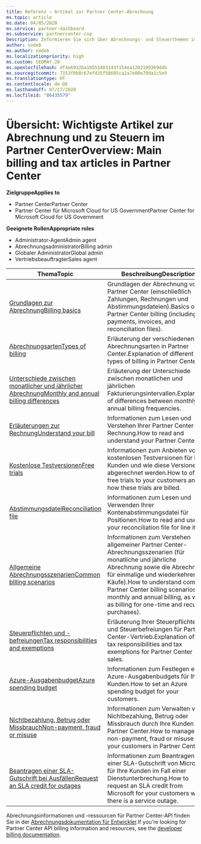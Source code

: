 ```yaml
---
title: Referenz – Artikel zur Partner Center-Abrechnung
ms.topic: article
ms.date: 04/05/2020
ms.service: partner-dashboard
ms.subservice: partnercenter-csp
Description: Informieren Sie sich über Abrechnungs- und Steuerthemen im Partner Center. Die Informationen umfassen Abrechnungsressourcen, Rechnungen, CSP-Abrechnungen und Steuern.
author: sodeb
ms.author: sodeb
ms.localizationpriority: high
ms.custom: SEOMAY.20
ms.openlocfilehash: df4e6932ba1b551403143f154ea1202109369ddb
ms.sourcegitcommit: 7153f0b8c67efd35f58695ca2a7e00e70da1c5e9
ms.translationtype: HT
ms.contentlocale: de-DE
ms.lasthandoff: 07/17/2020
ms.locfileid: "86435579"
---
```

# <a name="overview-main-billing-and-tax-articles-in-partner-center"></a><span data-ttu-id="38c61-104">Übersicht: Wichtigste Artikel zur Abrechnung und zu Steuern im Partner Center</span><span class="sxs-lookup"><span data-stu-id="38c61-104">Overview: Main billing and tax articles in Partner Center</span></span>

<span data-ttu-id="38c61-105">**Zielgruppe**</span><span class="sxs-lookup"><span data-stu-id="38c61-105">**Applies to**</span></span>

- <span data-ttu-id="38c61-106">Partner Center</span><span class="sxs-lookup"><span data-stu-id="38c61-106">Partner Center</span></span>
- <span data-ttu-id="38c61-107">Partner Center für Microsoft Cloud for US Government</span><span class="sxs-lookup"><span data-stu-id="38c61-107">Partner Center for Microsoft Cloud for US Government</span></span>

<span data-ttu-id="38c61-108">**Geeignete Rollen**</span><span class="sxs-lookup"><span data-stu-id="38c61-108">**Appropriate roles**</span></span>

- <span data-ttu-id="38c61-109">Administrator-Agent</span><span class="sxs-lookup"><span data-stu-id="38c61-109">Admin agent</span></span>
- <span data-ttu-id="38c61-110">Abrechnungsadministrator</span><span class="sxs-lookup"><span data-stu-id="38c61-110">Billing admin</span></span>
- <span data-ttu-id="38c61-111">Globaler Administrator</span><span class="sxs-lookup"><span data-stu-id="38c61-111">Global admin</span></span>
- <span data-ttu-id="38c61-112">Vertriebsbeauftragter</span><span class="sxs-lookup"><span data-stu-id="38c61-112">Sales agent</span></span>

| <span data-ttu-id="38c61-113">Thema</span><span class="sxs-lookup"><span data-stu-id="38c61-113">Topic</span></span> | <span data-ttu-id="38c61-114">Beschreibung</span><span class="sxs-lookup"><span data-stu-id="38c61-114">Description</span></span> |
| ----- | ----------- |
| [<span data-ttu-id="38c61-115">Grundlagen zur Abrechnung</span><span class="sxs-lookup"><span data-stu-id="38c61-115">Billing basics</span></span>](billing-basics.md) | <span data-ttu-id="38c61-116">Grundlagen der Abrechnung von Partner Center (einschließlich Zahlungen, Rechnungen und Abstimmungsdateien).</span><span class="sxs-lookup"><span data-stu-id="38c61-116">Basics of Partner Center billing (including payments, invoices, and reconciliation files).</span></span> |
| [<span data-ttu-id="38c61-117">Abrechnungsarten</span><span class="sxs-lookup"><span data-stu-id="38c61-117">Types of billing</span></span>](billing-different-types.md) | <span data-ttu-id="38c61-118">Erläuterung der verschiedenen Abrechnungsarten in Partner Center.</span><span class="sxs-lookup"><span data-stu-id="38c61-118">Explanation of different types of billing in Partner Center.</span></span> |
| [<span data-ttu-id="38c61-119">Unterschiede zwischen monatlicher und jährlicher Abrechnung</span><span class="sxs-lookup"><span data-stu-id="38c61-119">Monthly and annual billing differences</span></span>](billing-annual-monthly.md) | <span data-ttu-id="38c61-120">Erläuterung der Unterschiede zwischen monatlichen und jährlichen Fakturierungsintervallen.</span><span class="sxs-lookup"><span data-stu-id="38c61-120">Explanation of differences between monthly and annual billing frequencies.</span></span> |
| [<span data-ttu-id="38c61-121">Erläuterungen zur Rechnung</span><span class="sxs-lookup"><span data-stu-id="38c61-121">Understand your bill</span></span>](read-your-bill.md) | <span data-ttu-id="38c61-122">Informationen zum Lesen und Verstehen Ihrer Partner Center-Rechnung.</span><span class="sxs-lookup"><span data-stu-id="38c61-122">How to read and understand your Partner Center bill.</span></span> |
| [<span data-ttu-id="38c61-123">Kostenlose Testversionen</span><span class="sxs-lookup"><span data-stu-id="38c61-123">Free trials</span></span>](offer-your-customers-trials-of-microsoft-products.md) | <span data-ttu-id="38c61-124">Informationen zum Anbieten von kostenlosen Testversionen für Ihre Kunden und wie diese Versionen abgerechnet werden.</span><span class="sxs-lookup"><span data-stu-id="38c61-124">How to offer free trials to your customers and how these trials are billed.</span></span> |
| [<span data-ttu-id="38c61-125">Abstimmungsdatei</span><span class="sxs-lookup"><span data-stu-id="38c61-125">Reconciliation file</span></span>](use-the-reconciliation-files.md) | <span data-ttu-id="38c61-126">Informationen zum Lesen und Verwenden Ihrer Kontenabstimmungsdatei für Positionen.</span><span class="sxs-lookup"><span data-stu-id="38c61-126">How to read and use your reconciliation file for line items.</span></span> |
| [<span data-ttu-id="38c61-127">Allgemeine Abrechnungsszenarien</span><span class="sxs-lookup"><span data-stu-id="38c61-127">Common billing scenarios</span></span>](common-billing-scenarios.md) | <span data-ttu-id="38c61-128">Informationen zum Verstehen allgemeiner Partner Center-Abrechnungsszenarien (für monatliche und jährliche Abrechnung sowie die Abrechnung für einmalige und wiederkehrende Käufe).</span><span class="sxs-lookup"><span data-stu-id="38c61-128">How to understand common Partner Center billing scenarios (for monthly and annual billing, as well as billing for one-time and recurring purchases).</span></span> |
| [<span data-ttu-id="38c61-129">Steuerpflichten und -befreiungen</span><span class="sxs-lookup"><span data-stu-id="38c61-129">Tax responsibilities and exemptions</span></span>](tax-and-tax-exemptions.md) | <span data-ttu-id="38c61-130">Erläuterung Ihrer Steuerpflichten und Steuerbefreiungen für Partner Center-Vertrieb.</span><span class="sxs-lookup"><span data-stu-id="38c61-130">Explanation of your tax responsibilities and tax exemptions for Partner Center sales.</span></span> |
| [<span data-ttu-id="38c61-131">Azure-Ausgabenbudget</span><span class="sxs-lookup"><span data-stu-id="38c61-131">Azure spending budget</span></span>](set-an-azure-spending-budget-for-your-customers.md) | <span data-ttu-id="38c61-132">Informationen zum Festlegen eines Azure-Ausgabenbudgets für Ihre Kunden.</span><span class="sxs-lookup"><span data-stu-id="38c61-132">How to set an Azure spending budget for your customers.</span></span> |
| [<span data-ttu-id="38c61-133">Nichtbezahlung, Betrug oder Missbrauch</span><span class="sxs-lookup"><span data-stu-id="38c61-133">Non-payment, fraud or misuse</span></span>](non-payment--fraud--or-misuse.md) | <span data-ttu-id="38c61-134">Informationen zum Verwalten von Nichtbezahlung, Betrug oder Missbrauch durch Ihre Kunden in Partner Center.</span><span class="sxs-lookup"><span data-stu-id="38c61-134">How to manage non-payment, fraud or misuse by your customers in Partner Center.</span></span> |
| [<span data-ttu-id="38c61-135">Beantragen einer SLA-Gutschrift bei Ausfällen</span><span class="sxs-lookup"><span data-stu-id="38c61-135">Request an SLA credit for outages</span></span>](request-credit.md) | <span data-ttu-id="38c61-136">Informationen zum Beantragen einer SLA-Gutschrift von Microsoft für Ihre Kunden im Fall einer Dienstunterbrechung.</span><span class="sxs-lookup"><span data-stu-id="38c61-136">How to request an SLA credit from Microsoft for your customers when there is a service outage.</span></span> |

<span data-ttu-id="38c61-137">Abrechnungsinformationen und -ressourcen für Partner Center-API finden Sie in der [Abrechnungsdokumentation für Entwickler](https://docs.microsoft.com/partner-center/develop/manage-billing).</span><span class="sxs-lookup"><span data-stu-id="38c61-137">If you're looking for Partner Center API billing information and resources, see the [developer billing documentation](https://docs.microsoft.com/partner-center/develop/manage-billing).</span></span>
